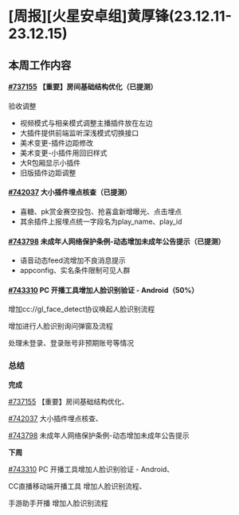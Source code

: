 # [周报][火星安卓组]黄厚锋(23.12.11-23.12.15)

## 本周工作内容

#### [#737155](https://icc.pm.netease.com/v6/issues/737155) 【重要】房间基础结构优化（已提测）

验收调整

- 视频模式与相亲模式调整主播插件放在左边
- 大插件提供前端监听深浅模式切换接口
- 美术变更-插件边距修改
- 美术变更-小插件用回旧样式
- 大R包厢显示小插件
- 旧版插件边距调整

#### [#742037](https://icc.pm.netease.com/v6/issues/742037) 大小插件埋点核查（已提测）

- 喜糖、pk赏金赛空投包、抢喜盒新增曝光、点击埋点
- 其余插件上报埋点统一字段名为play_name、play_id

#### [#743798](https://icc.pm.netease.com/v6/issues/743798) 未成年人网络保护条例-动态增加未成年公告提示（已提测）

- 语音动态feed流增加不良消息提示
- appconfig、实名条件限制可见人群

#### [#743310](https://icc.pm.netease.com/v6/issues/743310) PC 开播工具增加人脸识别验证 - Android（50%）

增加cc://gl_face_detect协议唤起人脸识别流程

增加进行人脸识别询问弹窗及流程

处理未登录、登录账号非预期账号等情况

### 总结

**完成**

[#737155](https://icc.pm.netease.com/v6/issues/737155) 【重要】房间基础结构优化、

[#742037](https://icc.pm.netease.com/v6/issues/742037) 大小插件埋点核查、

[#743798](https://icc.pm.netease.com/v6/issues/743798) 未成年人网络保护条例-动态增加未成年公告提示

**下周**

[#743310](https://icc.pm.netease.com/v6/issues/743310) PC 开播工具增加人脸识别验证 - Android、

CC直播移动端开播工具 增加人脸识别流程、

手游助手开播 增加人脸识别流程

